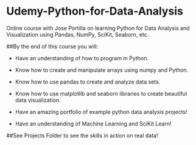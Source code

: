 # Udemy-Python-for-Data-Analysis
Online course with Jose Portilla on learning Python for Data Analysis and Visualization using Pandas, NumPy, SciKit, Seaborn, etc.

##By the end of this course you will:

- Have an understanding of how to program in Python.

- Know how to create and manipulate arrays using numpy and Python.

- Know how to use pandas to create and analyze data sets.

- Know how to use matplotlib and seaborn libraries to create beautiful data visualization.

- Have an amazing portfolio of example python data analysis projects!

- Have an understanding of Machine Learning and SciKit Learn!

##See Projects Folder to see the skills in action on real data!
